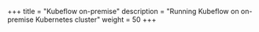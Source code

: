 +++
title = "Kubeflow on-premise"
description = "Running Kubeflow on on-premise Kubernetes cluster"
weight = 50
+++
